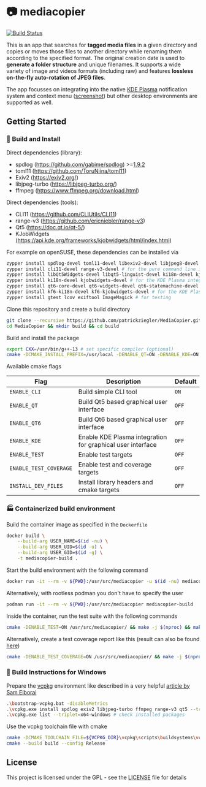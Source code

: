 # :camera: mediacopier

[![Build Status](https://github.com/patrickziegler/MediaCopier/actions/workflows/build-and-test.yml/badge.svg?branch=master)](https://github.com/patrickziegler/MediaCopier/actions/workflows/build-and-test.yml?query=branch%3Amaster)

This is an app that searches for **tagged media files** in a given directory and copies or moves those files to another directory while renaming them according to the specified format.
The original creation date is used to **generate a folder structure** and unique filenames.
It supports a wide variety of image and videos formats (including raw) and features **lossless on-the-fly auto-rotation of JPEG files**.

<!--gif was created with 'ffmpeg -i capture.mp4 -r 10 -vf "fps=10,scale=830:-1:flags=lanczos,split[s0][s1];[s0]palettegen[p];[s1][p]paletteuse" -loop 0 demo.gif'-->
The app focusses on integrating into the native [KDE Plasma](https://kde.org/de/) notification system and context menu ([screenshot](https://i.imgur.com/LF5Vnj9.mp4)) but other desktop environments are supported as well.

## Getting Started

### :hammer: Build and Install

Direct dependencies (library):
- spdlog (https://github.com/gabime/spdlog) >=[1.9.2](https://github.com/gabime/spdlog/releases/tag/v1.9.2)
- toml11 (https://github.com/ToruNiina/toml11)
- Exiv2 (https://exiv2.org/)
- libjpeg-turbo (https://libjpeg-turbo.org/)
- ffmpeg (https://www.ffmpeg.org/download.html)

Direct dependencies (tools):
- CLI11 (https://github.com/CLIUtils/CLI11)
- range-v3 (https://github.com/ericniebler/range-v3)
- Qt5 (https://doc.qt.io/qt-5/)
- KJobWidgets (https://api.kde.org/frameworks/kjobwidgets/html/index.html)

For example on openSUSE, these dependencies can be installed via

```sh
zypper install spdlog-devel toml11-devel libexiv2-devel libjpeg8-devel ffmpeg-6-libavformat-devel ffmpeg-6-libavutil-devel # for the core library
zypper install cli11-devel range-v3-devel # for the pure command line interface
zypper install libQt5Widgets-devel libqt5-linguist-devel ki18n-devel kjobwidgets-devel # for the Qt5 based graphical user interface
zypper install ki18n-devel kjobwidgets-devel # for the KDE Plasma integration with Qt5
zypper install qt6-core-devel qt6-widgets-devel qt6-statemachine-devel qt6-linguist-devel # for Qt6 based graphical user interface 
zypper install kf6-ki18n-devel kf6-kjobwidgets-devel # for the KDE Plasma integration with Qt6
zypper install gtest lcov exiftool ImageMagick # for testing
```

Clone this repository and create a build directory

```sh
git clone --recursive https://github.com/patrickziegler/MediaCopier.git
cd MediaCopier && mkdir build && cd build
```

Build and install the package
```sh
export CXX=/usr/bin/g++-13 # set specific compiler (optional)
cmake -DCMAKE_INSTALL_PREFIX=/usr/local -DENABLE_QT=ON -DENABLE_KDE=ON -DCMAKE_BUILD_TYPE=release .. && make -j$(nproc) && sudo make install
```

Available cmake flags

| Flag                   | Description                                                | Default   |
|------------------------|------------------------------------------------------------|-----------|
| `ENABLE_CLI`           | Build simple CLI tool                                      | `ON`      |
| `ENABLE_QT`            | Build Qt5 based graphical user interface                   | `OFF`     |
| `ENABLE_QT6`           | Build Qt6 based graphical user interface                   | `OFF`     |
| `ENABLE_KDE`           | Enable KDE Plasma integration for graphical user interface | `OFF`     |
| `ENABLE_TEST`          | Enable test targets                                        | `OFF`     |
| `ENABLE_TEST_COVERAGE` | Enable test and coverage targets                           | `OFF`     |
| `INSTALL_DEV_FILES`    | Install library headers and cmake targets                  | `OFF`     |

### :factory: Containerized build environment

Build the container image as specified in the `Dockerfile`

```sh
docker build \
    --build-arg USER_NAME=$(id -nu) \
    --build-arg USER_UID=$(id -u) \
    --build-arg USER_GID=$(id -g) \
    -t mediacopier-build .
```

Start the build environment with the following command

```sh
docker run -it --rm -v ${PWD}:/usr/src/mediacopier -u $(id -nu) mediacopier-build
```

Alternatively, with rootless podman you don't have to specify the user

```sh
podman run -it --rm -v ${PWD}:/usr/src/mediacopier mediacopier-build
```

Inside the container, run the test suite with the following commands

```sh
cmake -DENABLE_TEST=ON /usr/src/mediacopier/ && make -j $(nproc) && make test
```

Alternatively, create a test coverage report like this (result can also be found [here](https://coveralls.io/github/patrickziegler/MediaCopier))

```sh
cmake -DENABLE_TEST_COVERAGE=ON /usr/src/mediacopier/ && make -j $(nproc) && make coverage
```

### :paperclip: Build Instructions for Windows

Prepare the [vcpkg](https://github.com/microsoft/vcpkg#using-vcpkg-with-cmake) environment like described in a very helpful [article by Sam Elborai](https://sam.elborai.me/articles/vscode-cpp-dev-environment-2020/)
```sh
.\bootstrap-vcpkg.bat -disableMetrics
.\vcpkg.exe install spdlog exiv2 libjpeg-turbo ffmpeg range-v3 qt5 --triplet=x64-windows
.\vcpkg.exe list --triplet=x64-windows # check installed packages
```

Use the vcpkg toolchain file with cmake
```sh
cmake -DCMAKE_TOOLCHAIN_FILE=${VCPKG_DIR}\vcpkg\scripts\buildsystems\vcpkg.cmake -DVCPKG_TARGET_TRIPLET=x64-windows -B build -S .
cmake --build build --config Release
```

## License

This project is licensed under the GPL - see the [LICENSE](LICENSE) file for details
